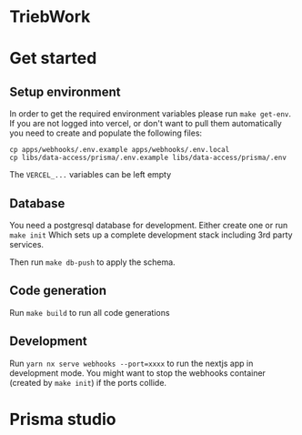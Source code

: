 # TriebWork

# Get started

## Setup environment

In order to get the required environment variables please run `make get-env`.
If you are not logged into vercel, or don't want to pull them automatically you need to create and populate the following files:

```
cp apps/webhooks/.env.example apps/webhooks/.env.local
cp libs/data-access/prisma/.env.example libs/data-access/prisma/.env
```

The `VERCEL_...` variables can be left empty

## Database

You need a postgresql database for development. Either create one or run `make init` Which sets up a complete development stack including 3rd party services.

Then run `make db-push` to apply the schema.

## Code generation

Run `make build` to run all code generations

## Development

Run `yarn nx serve webhooks --port=xxxx` to run the nextjs app in development mode.
You might want to stop the webhooks container (created by `make init`) if the ports collide.

# Prisma studio
